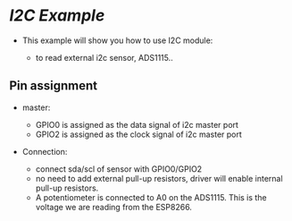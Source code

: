 # _I2C Example_

* This example will show you how to use I2C module:
 
    * to read external i2c sensor, ADS1115..

## Pin assignment

* master:
    * GPIO0 is assigned as the data signal of i2c master port
    * GPIO2 is assigned as the clock signal of i2c master port

* Connection:
    * connect sda/scl of sensor with GPIO0/GPIO2
    * no need to add external pull-up resistors, driver will enable internal pull-up resistors.
    * A potentiometer is connected to A0 on the ADS1115. This is the voltage we are reading from the ESP8266.


